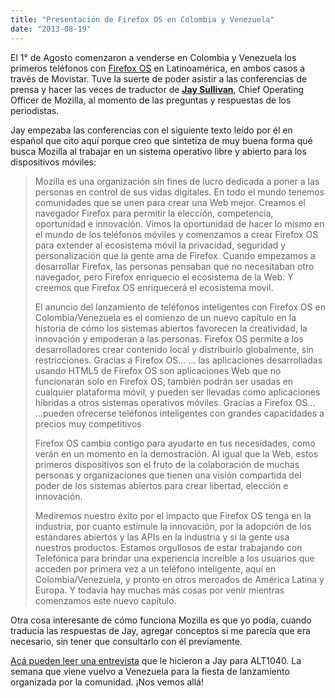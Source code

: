 ```yaml
---
title: "Presentación de Firefox OS en Colombia y Venezuela"
date: "2013-08-19"
---
```


El 1° de Agosto comenzaron a venderse en Colombia y Venezuela los primeros teléfonos con [Firefox OS](http://www.mozilla.org/es-AR/firefox/os/ "Sitio Web de Firefox OS") en Latinoamérica, en ambos casos a través de Movistar. Tuve la suerte de poder asistir a las conferencias de prensa y hacer las veces de traductor de [**Jay Sullivan**](https://blog.mozilla.org/press/bios/jay-sullivan/), Chief Operating Officer de Mozilla, al momento de las preguntas y respuestas de los periodistas.

Jay empezaba las conferencias con el siguiente texto leído por él en español que cito aquí porque creo que sintetiza de muy buena forma qué busca Mozilla al trabajar en un sistema operativo libre y abierto para los dispositivos móviles:

> Mozilla es una organización sin fines de lucro dedicada a poner a las personas en control de sus vidas digitales. En todo el mundo tenemos comunidades que se unen para crear una Web mejor. Creamos el navegador Firefox para permitir la elección, competencia, oportunidad e innovación. Vimos la oportunidad de hacer lo mismo en el mundo de los teléfonos móviles y comenzamos a crear Firefox OS para extender al ecosistema móvil la privacidad, seguridad y personalización que la gente ama de Firefox. Cuando empezamos a desarrollar Firefox, las personas pensaban que no necesitaban otro navegador, pero Firefox enriquecio el ecosistema de la Web. Y creemos que Firefox OS enriquecerá el ecosistema movil.
> 
> El anuncio del lanzamiento de teléfonos inteligentes con Firefox OS en Colombia/Venezuela es el comienzo de un nuevo capítulo en la historia de cómo los sistemas abiertos favorecen la creatividad, la innovación y empoderan a las personas. Firefox OS permite a los desarrolladores crear contenido local y distribuirlo globalmente, sin restricciones. Gracias a Firefox OS... ... las aplicaciones desarrolladas usando HTML5 de Firefox OS son aplicaciones Web que no funcionarán solo en Firefox OS, también podrán ser usadas en cualquier plataforma móvil, y pueden ser llevadas como aplicaciones híbridas a otros sistemas operativos móviles. Gracias a Firefox OS... ...pueden ofrecerse teléfonos inteligentes con grandes capacidades a precios muy competitivos
> 
> Firefox OS cambia contigo para ayudarte en tus necesidades, como verán en un momento en la demostración. Al igual que la Web, estos primeros dispositivos son el fruto de la colaboración de muchas personas y organizaciones que tienen una visión compartida del poder de los sistemas abiertos para crear libertad, elección e innovación.
> 
> Mediremos nuestro éxito por el impacto que Firefox OS tenga en la industria, por cuanto estimule la innovación, por la adopción de los estándares abiertos y las APIs en la industria y si la gente usa nuestros productos. Estamos orgullosos de estar trabajando con Telefónica para brindar una experiencia increíble a los usuarios que acceden por primera vez a un teléfono inteligente, aquí en Colombia/Venezuela, y pronto en otros mercados de América Latina y Europa. Y todavía hay muchas más cosas por venir mientras comenzamos este nuevo capítulo.

Otra cosa interesante de cómo funciona Mozilla es que yo podía, cuando traducía las respuestas de Jay, agregar conceptos si me parecía que era necesario, sin tener que consultarlo con él previamente.

[Acá pueden leer una entrevista](http://alt1040.com/2013/08/entrevista-a-jay-sullivan-firefox-os "Entrevista a Jay Sullivan en ALT1040") que le hicieron a Jay para ALT1040. La semana que viene vuelvo a Venezuela para la fiesta de lanzamiento organizada por la comunidad. ¡Nos vemos allá!
